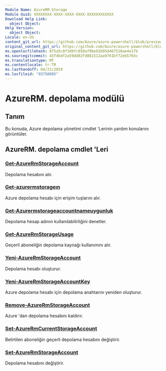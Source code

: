 ```yaml
---
Module Name: AzureRM.Storage
Module Guid: XXXXXXXX-XXXX-XXXX-XXXX-XXXXXXXXXXXX
Download Help Link:
  object Object: 
Help Version:
  object Object: 
Locale: en-US
content_git_url: https://github.com/Azure/azure-powershell/blob/preview/src/ResourceManager/Storage/Stack/Commands.Management.Storage/help/AzureRM.Storage.md
original_content_git_url: https://github.com/Azure/azure-powershell/blob/preview/src/ResourceManager/Storage/Stack/Commands.Management.Storage/help/AzureRM.Storage.md
ms.openlocfilehash: 6f5a5c0f3d8fc050af9be91b95d467518ae4e17b
ms.sourcegitcommit: 43f4bdf2a59dd82fd881512aa9761bf72eb5703c
ms.translationtype: MT
ms.contentlocale: tr-TR
ms.lasthandoff: 04/23/2019
ms.locfileid: "93750895"
---
```

# AzureRM. depolama modülü
## Tanım
Bu konuda, Azure depolama yönetimi cmdlet 'Lerinin yardım konularını görüntüler.

## AzureRM. depolama cmdlet 'Leri
### [Get-AzureRmStorageAccount](Get-AzureRmStorageAccount.md)
Depolama hesabını alır.

### [Get-azurermstorageın](Get-AzureRmStorageAccountKey.md)
Azure depolama hesabı için erişim tuşlarını alır.

### [Get-Azurermstorageaccountnameuygunluk](Get-AzureRmStorageAccountNameAvailability.md)
Depolama hesap adının kullanılabilirliğini denetler.

### [Get-AzureRmStorageUsage](Get-AzureRmStorageUsage.md)
Geçerli aboneliğin depolama kaynağı kullanımını alır.

### [Yeni-AzureRmStorageAccount](New-AzureRmStorageAccount.md)
Depolama hesabı oluşturur.

### [Yeni-AzureRmStorageAccountKey](New-AzureRmStorageAccountKey.md)
Azure depolama hesabı için depolama anahtarını yeniden oluşturur.

### [Remove-AzureRmStorageAccount](Remove-AzureRmStorageAccount.md)
Azure 'dan depolama hesabını kaldırır.

### [Set-AzureRmCurrentStorageAccount](Set-AzureRmCurrentStorageAccount.md)
Belirtilen aboneliğin geçerli depolama hesabını değiştirir.

### [Set-AzureRmStorageAccount](Set-AzureRmStorageAccount.md)
Depolama hesabını değiştirir.

